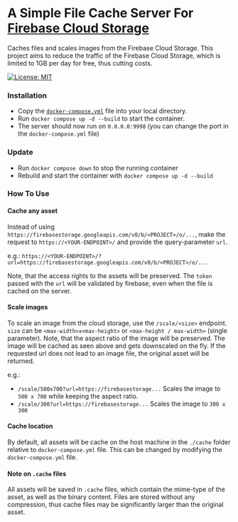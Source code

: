 # A Simple File Cache Server For [Firebase Cloud Storage](https://firebase.google.com/docs/storage)

Caches files and scales images from the Firebase Cloud Storage. This project aims to reduce the traffic of the Firebase Cloud Storage, which is limited to 1GB per day for free, thus cutting costs.

[![License: MIT](https://img.shields.io/badge/License-MIT-yellow.svg)](https://opensource.org/licenses/MIT)

### Installation
- Copy the [`docker-compose.yml`](./docker-compose.yml) file into your local directory.
- Run `docker compose up -d --build` to start the container.
- The server should now run on `0.0.0.0:9998` (you can change the port in the `docker-compose.yml` file)

### Update
- Run `docker compose down` to stop the running container
- Rebuild and start the container with `docker compose up -d --build`

### How To Use
#### Cache any asset
Instead of using `https://firebasestorage.googleapis.com/v0/b/<PROJECT>/o/...`, make the request to `https://<YOUR-ENDPOINT>/` and provide the query-parameter `url`.

e.g.: `https://<YOUR-ENDPOINT>/?url=https://firebasestorage.googleapis.com/v0/b/<PROJECT>/o/...`

Note, that the access rights to the assets will be preserved. The `token` passed with the `url` will be validated by firebase, even when the file is cached on the server.

#### Scale images
To scale an image from the cloud storage, use the `/scale/<size>` endpoint. `size` can be `<max-width>x<max-height>` or `<max-height / max-width>` (single parameter). Note, that the aspect ratio of the image will be preserved. The image will be cached as seen above and gets downscaled on the fly. If the requested url does not lead to an image file, the original asset will be returned.

e.g.: 
- `/scale/500x700?url=https://firebasestorage...` Scales the image to `500 x 700` while keeping the aspect ratio.
- `/scale/300?url=https://firebasestorage...` Scales the image to `300 x 300`

#### Cache location
By default, all assets will be cache on the host machine in the `./cache` folder relative to `docker-compose.yml` file. This can be changed by modifying the `docker-compose.yml` file.

#### Note on `.cache` files
All assets will be saved in `.cache` files, which contain the mime-type of the asset, as well as the binary content. Files are stored without any compression, thus cache files may be significantly larger than the original asset.
